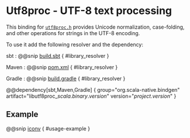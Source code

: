 # Utf8proc - UTF-8 text processing

This binding for [`utf8proc.h`] provides Unicode normalization, case-folding, and other operations for strings in the UTF-8 encoding.

To use it add the following resolver and the dependency:

sbt
:   @@snip [build.sbt](../resources/build.sbt) { #library_resolver }

Maven
:   @@snip [pom.xml](../resources/pom.xml) { #library_resolver }

Gradle
:   @@snip [build.gradle](../resources/build.gradle) { #library_resolver }

@@dependency[sbt,Maven,Gradle] {
  group="org.scala-native.bindgen"
  artifact="libutf8proc_$scala.binary.version$"
  version="$project.version$"
}

## Example

@@snip [iconv](../../../../bindings/utf8proc/src/test/scala/org/scalanative/bindgen/bindings/tests/Utf8procSpec.scala) { #usage-example }

 [`utf8proc.h`]: https://juliastrings.github.io/utf8proc/doc/
